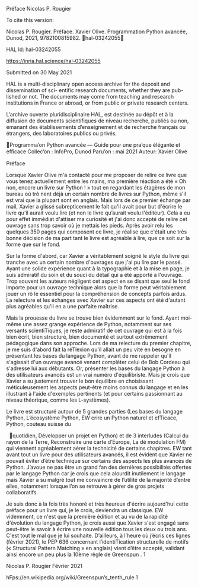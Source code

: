 Préface
Nicolas P. Rougier

To cite this version:

Nicolas P. Rougier. Préface. Xavier Olive. Programmation Python avancée, Dunod, 2021,
9782100815982. ￿hal-03242055￿

HAL Id: hal-03242055

https://inria.hal.science/hal-03242055

Submitted on 30 May 2021

HAL is a multi-disciplinary open access
archive for the deposit and dissemination of sci-
entific research documents, whether they are pub-
lished or not. The documents may come from
teaching and research institutions in France or
abroad, or from public or private research centers.

L’archive ouverte pluridisciplinaire HAL, est
destinée au dépôt et à la diffusion de documents
scientifiques de niveau recherche, publiés ou non,
émanant des établissements d’enseignement et de
recherche français ou étrangers, des laboratoires
publics ou privés.

Programma’on Python avancée — Guide pour une pra’que élégante et eﬃcace 
Collec’on : InfoPro, Dunod 
Paru’on : mai 2021 
Auteur: Xavier Olive 

Préface 

Lorsque Xavier Olive m'a contacté pour me proposer de relire ce livre que vous tenez 
actuellement entre les mains, ma première réaction a été « Oh non, encore un livre sur 
Python ! » tout en regardant les étagères de mon bureau où trô nent déjà un certain 
nombre de livres sur Python, même s'il est vrai que la plupart sont en anglais. Mais lors 
de ce premier échange par mail, Xavier a glissé subrepticement le fait qu'il avait pour 
but d'écrire le livre qu'il aurait voulu lire (et non le livre qu’aurait voulu l'éditeur). Cela a 
eu pour effet immédiat d'attiser ma curiosité et j'ai donc accepté de relire cet ouvrage 
sans trop savoir où je mettais les pieds. Après avoir relu les quelques 350 pages qui 
composent ce livre, je réalise que c'était une très bonne décision de ma part tant le livre 
est agréable à lire, que ce soit sur la forme que sur le fond. 

Sur la forme d'abord, car Xavier a véritablement soigné le style du livre qui tranche avec 
un certain nombre d'ouvrages que j'ai pu lire par le passé. Ayant une solide expérience 
quant à la typographie et à la mise en page, je suis admiratif du soin et du souci du détail 
qui a été apporté à l'ouvrage. Trop souvent les auteurs négligent cet aspect en se disant 
que seul le fond importe pour un ouvrage technique alors que la forme peut 
véritablement jouer un rô le essentiel pour la compréhension de concepts parfois ardus. 
La relecture et les échanges avec Xavier sur ces aspects ont été d'autant plus agréables 
qu'il en a une parfaite maı̂trise. 

Mais la prouesse du livre se trouve bien évidemment sur le fond. Ayant moi-même une 
assez grange expérience de Python, notamment sur ses versants scientiTiques, je reste 
admiratif de cet ouvrage qui est à la fois bien écrit, bien structuré, bien documenté et 
surtout extrêmement pédagogique dans son approche. Lors de ma relecture du premier 
chapitre, je me suis d'abord fait la réTlexion qu'il allait un peu vite en besogne en 
présentant les bases du langage Python, avant de me rappeler qu'il s'agissait d'un 
ouvrage avancé venant compléter celui de Bob Cordeau qui s'adresse lui aux débutants. 
Or, présenter les bases du langage Python à des utilisateurs avancés est un vrai numéro 
d'équilibriste. Mais je crois que Xavier a su justement trouver le bon équilibre en 
choisissant méticuleusement les aspects peut-être moins connus du langage et en les 
illustrant à l'aide d'exemples pertinents (et pour certains passionnant au niveau 
théorique, comme les L-systèmes). 

Le livre est structuré autour de 5 grandes parties (Les bases du langage Python, 
L’écosystème Python, EW crire un Python naturel et efTicace, Python, couteau suisse du 

 
quotidien, Développer un projet en Python) et de 3 interludes (Calcul du rayon de la 
Terre, Reconstruire une carte d’Europe, La dé modulation FM) qui viennent 
agréablement aérer la technicité de certains chapitres. EW tant avant tout un livre pour des 
utilisateurs avancés, il est évident que Xavier ne pouvait éviter d’être technique sur 
certains des aspects les plus avancés de Python. J’avoue ne pas être un grand fan des 
dernières possibilités offertes par le langage Python car je crois que cela alourdit 
inutilement le langage mais Xavier a su malgré tout me convaincre de l’utilité de la 
majorité d’entre elles, notamment lorsque l’on se retrouve à gérer de gros projets 
collaboratifs. 

Je suis donc à la fois très honoré et très heureux d'écrire aujourd'hui cette préface pour 
un livre qui, je le crois, deviendra un classique. EW videmment, ce n'est que la première 
édition et au vu de la rapidité d'évolution du langage Python, je crois aussi que Xavier 
s'est engagé sans peut-être le savoir à écrire une nouvelle édition tous les deux ou trois 
ans. C'est tout le mal que je lui souhaite. D’ailleurs, à l’heure où j’écris ces lignes (février 
2021), le PEP 636 concernant l’identiTication structurelle de motifs (« Structural Pattern 
Matching » en anglais) vient d’être accepté, validant ainsi encore un peu plus la 10ème 
règle de Greenspun . 1

Nicolas P. Rougier 
Février 2021

 hFps://en.wikipedia.org/wiki/Greenspun’s\_tenth\_rule
1

